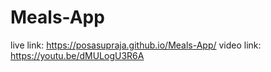 # Meals-App
live link: https://posasupraja.github.io/Meals-App/ video link: https://youtu.be/dMULogU3R6A
